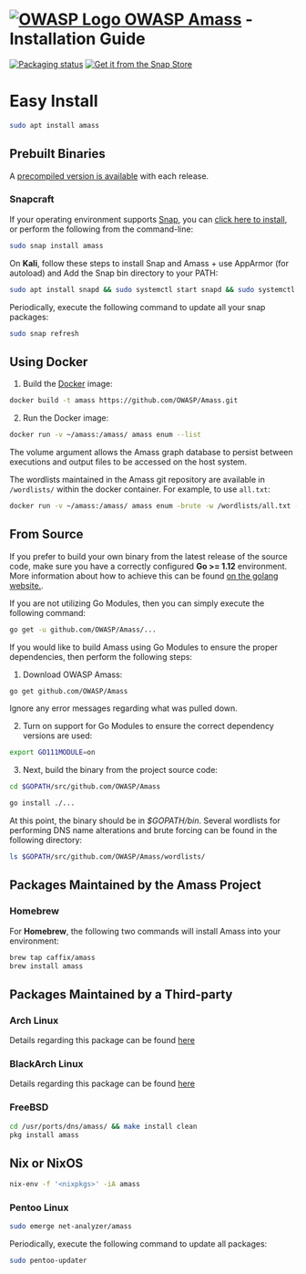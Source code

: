 
# [![OWASP Logo](https://github.com/OWASP/Amass/blob/master/images/owasp_logo.png) OWASP Amass](https://www.owasp.org/index.php/OWASP_Amass_Project) - Installation Guide

[![Packaging status](https://repology.org/badge/vertical-allrepos/amass.svg)](https://repology.org/metapackage/amass/versions)
[![Get it from the Snap Store](https://snapcraft.io/static/images/badges/en/snap-store-white.svg)](https://snapcraft.io/amass)
#
# Easy Install

```bash
sudo apt install amass
```


## Prebuilt Binaries

A [precompiled version is available](https://github.com/OWASP/Amass/releases) with each release.

### Snapcraft

If your operating environment supports [Snap](https://docs.snapcraft.io/core/install), you can [click here to install](https://snapcraft.io/amass), or perform the following from the command-line:

```bash
sudo snap install amass
```

On **Kali**, follow these steps to install Snap and Amass + use AppArmor (for autoload) and Add the Snap bin directory to your PATH:

```bash
sudo apt install snapd && sudo systemctl start snapd && sudo systemctl enable snapd && sudo systemctl start apparmor && sudo systemctl enable apparmor && export PATH=$PATH:/snap/bin && snap install go --classic && sudo snap install amass && amass -version
```

Periodically, execute the following command to update all your snap packages:

```bash
sudo snap refresh
```

## Using Docker

1. Build the [Docker](https://docs.docker.com/) image:

```bash
docker build -t amass https://github.com/OWASP/Amass.git
```

2. Run the Docker image:

```bash
docker run -v ~/amass:/amass/ amass enum --list
```

The volume argument allows the Amass graph database to persist between executions and output files to be accessed on the host system.

The wordlists maintained in the Amass git repository are available in `/wordlists/` within the docker container. For example, to use `all.txt`:

```bash
docker run -v ~/amass:/amass/ amass enum -brute -w /wordlists/all.txt -d example.com
```

## From Source

If you prefer to build your own binary from the latest release of the source code, make sure you have a correctly configured **Go >= 1.12** environment. More information about how to achieve this can be found [on the golang website.](https://golang.org/doc/install).

If you are not utilizing Go Modules, then you can simply execute the following command:

```bash
go get -u github.com/OWASP/Amass/...
```

If you would like to build Amass using Go Modules to ensure the proper dependencies, then perform the following steps:

1. Download OWASP Amass:

```bash
go get github.com/OWASP/Amass
```

Ignore any error messages regarding what was pulled down.

2. Turn on support for Go Modules to ensure the correct dependency versions are used:

```bash
export GO111MODULE=on
```

3. Next, build the binary from the project source code:

```bash
cd $GOPATH/src/github.com/OWASP/Amass

go install ./...
```

At this point, the binary should be in *$GOPATH/bin*. Several wordlists for performing DNS name alterations and brute forcing can be found in the following directory:

```bash
ls $GOPATH/src/github.com/OWASP/Amass/wordlists/
```

## Packages Maintained by the Amass Project

### Homebrew

For **Homebrew**, the following two commands will install Amass into your environment:

```bash
brew tap caffix/amass
brew install amass
```



## Packages Maintained by a Third-party

### Arch Linux

Details regarding this package can be found [here](https://aur.archlinux.org/packages/amass/)

### BlackArch Linux

Details regarding this package can be found [here](https://github.com/BlackArch/blackarch/blob/master/packages/amass/PKGBUILD)

### FreeBSD

```bash
cd /usr/ports/dns/amass/ && make install clean
pkg install amass
```

## Nix or NixOS

```bash
nix-env -f '<nixpkgs>' -iA amass
```

### Pentoo Linux

```bash
sudo emerge net-analyzer/amass
```

Periodically, execute the following command to update all packages:

```bash
sudo pentoo-updater
```
